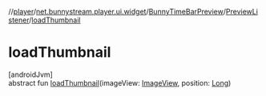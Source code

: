//[player](../../../../index.md)/[net.bunnystream.player.ui.widget](../../index.md)/[BunnyTimeBarPreview](../index.md)/[PreviewListener](index.md)/[loadThumbnail](load-thumbnail.md)

# loadThumbnail

[androidJvm]\
abstract fun [loadThumbnail](load-thumbnail.md)(imageView: [ImageView](https://developer.android.com/reference/kotlin/android/widget/ImageView.html), position: [Long](https://kotlinlang.org/api/latest/jvm/stdlib/kotlin/-long/index.html))
